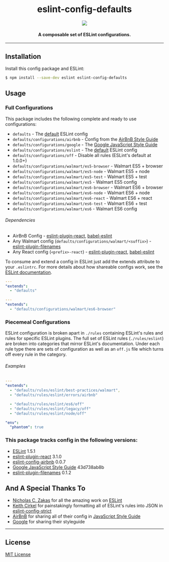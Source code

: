 <h1 align="center">eslint-config-defaults</h1>

<p align="center">
  <a href="https://nodei.co/npm/eslint-config-defaults/">
    <img src="https://nodei.co/npm/eslint-config-defaults.png?compact=true">
  </a>
</p>

<h4 align="center">
  A composable set of ESLint configurations.
</h4>

***

## Installation

Install this config package and ESLint:

```bash
$ npm install --save-dev eslint eslint-config-defaults
```

## Usage

### Full Configurations

This package includes the following complete and ready to use configurations:

- `defaults` - The [default](https://github.com/eslint/eslint/blob/master/conf/eslint.json) ESLint config
- `defaults/configurations/airbnb` - Config from the [AirBnB Style Guide](https://github.com/airbnb/javascript)
- `defaults/configurations/google` - The [Google JavaScript Style Guide](https://google.github.io/styleguide/javascriptguide.xml)
- `defaults/configurations/eslint` - The [default](https://github.com/eslint/eslint/blob/master/conf/eslint.json) ESLint config
- `defaults/configurations/off` - Disable all rules (ESLint's default at 1.0.0+)
- `defaults/configurations/walmart/es5-browser` - Walmart ES5 + browser
- `defaults/configurations/walmart/es5-node` - Walmart ES5 + node
- `defaults/configurations/walmart/es5-test` - Walmart ES5 + test
- `defaults/configurations/walmart/es5` - Walmart ES5 config
- `defaults/configurations/walmart/es6-browser` - Walmart ES6 + browser
- `defaults/configurations/walmart/es6-node` - Walmart ES6 + node
- `defaults/configurations/walmart/es6-react` - Walmart ES6 + react
- `defaults/configurations/walmart/es6-test` - Walmart ES6 + test
- `defaults/configurations/walmart/es6` - Walmart ES6 config

###### Dependencies

- AirBnB Config - [eslint-plugin-react](https://www.npmjs.com/package/eslint-plugin-react), [babel-eslint](https://github.com/babel/babel-eslint)
- Any Walmart config (`defaults/configurations/walmart/<suffix>`) - [eslint-plugin-filenames](https://github.com/selaux/eslint-plugin-filenames)
- Any React config (`<prefix>-react`) - [eslint-plugin-react](https://www.npmjs.com/package/eslint-plugin-react), [babel-eslint](https://github.com/babel/babel-eslint)

To consume and extend a config in ESLint just add the extends attribute to your `.eslintrc`. For
more details about how shareable configs work, see the
[ESLint documentation](http://eslint.org/docs/developer-guide/shareable-configs).

```yaml
---
"extends":
  - "defaults"
```

```yaml
---
"extends":
  - "defaults/configurations/walmart/es6-browser"
```

### Piecemeal Configurations

ESLint configuration is broken apart in `./rules` containing ESLint's rules and rules for specific ESLint plugins. The full set of ESLint rules (`./rules/eslint`) are broken into categories that mirror ESLint's documentation. Under each rule type there are sets of configuration as well as an `off.js` file which turns off every rule in the category.

###### Examples

```yaml
---
"extends":
  - "defaults/rules/eslint/best-practices/walmart",
  - "defaults/rules/eslint/errors/airbnb"

  - "defaults/rules/eslint/es6/off"
  - "defaults/rules/eslint/legacy/off"
  - "defaults/rules/eslint/node/off"

"env":
  "phantom": true
```

### This package tracks config in the following versions:

- [ESLint](https://github.com/eslint/eslint) 1.5.1
- [eslint-plugin-react](https://www.npmjs.com/package/eslint-plugin-react) 3.1.0
- [eslint-config-airbnb](https://www.npmjs.com/package/eslint-config-airbnb) 0.0.7
- [Google JavaScript Style Guide](https://github.com/google/styleguide/tree/43d738ab8bb0c797f78506945729946aacbab17d) 43d738ab8b
- [eslint-plugin-filenames](https://www.npmjs.com/package/eslint-plugin-filenames) 0.1.2

## And A Special Thanks To

* [Nicholas C. Zakas](https://github.com/nzakas) for all the amazing work on [ESLint](https://github.com/eslint/eslint)
* [Keith Cirkel](https://github.com/keithamus) for painstakingly formatting all of ESLint's rules into JSON in [eslint-config-strict](https://github.com/keithamus/eslint-config-strict)
* [AirBnB](https://github.com/airbnb/javascript) for sharing all of their config in [JavaScript Style Guide](https://github.com/airbnb/javascript)
* [Google](https://google.github.io/styleguide/javascriptguide.xml) for sharing their styleguide

***

## License

[MIT License](http://opensource.org/licenses/MIT)
